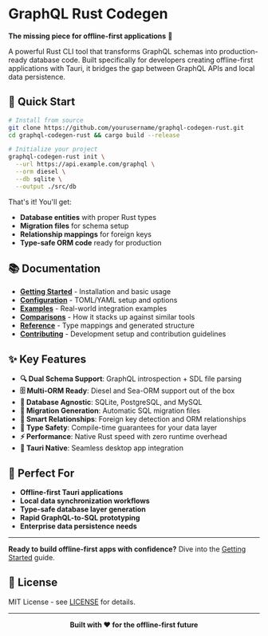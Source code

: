 # GraphQL Rust Codegen

**The missing piece for offline-first applications** 🚀

A powerful Rust CLI tool that transforms GraphQL schemas into production-ready database code. Built specifically for developers creating offline-first applications with Tauri, it bridges the gap between GraphQL APIs and local data persistence.

## 🚀 Quick Start

```bash
# Install from source
git clone https://github.com/yourusername/graphql-codegen-rust.git
cd graphql-codegen-rust && cargo build --release

# Initialize your project
graphql-codegen-rust init \
  --url https://api.example.com/graphql \
  --orm diesel \
  --db sqlite \
  --output ./src/db
```

That's it! You'll get:
- **Database entities** with proper Rust types
- **Migration files** for schema setup
- **Relationship mappings** for foreign keys
- **Type-safe ORM code** ready for production

## 📚 Documentation

- **[Getting Started](docs/getting-started.md)** - Installation and basic usage
- **[Configuration](docs/configuration.md)** - TOML/YAML setup and options
- **[Examples](docs/examples.md)** - Real-world integration examples
- **[Comparisons](docs/comparisons.md)** - How it stacks up against similar tools
- **[Reference](docs/reference.md)** - Type mappings and generated structure
- **[Contributing](docs/contributing.md)** - Development setup and contribution guidelines

## ✨ Key Features

- **🔍 Dual Schema Support**: GraphQL introspection + SDL file parsing
- **🗄️ Multi-ORM Ready**: Diesel and Sea-ORM support out of the box
- **💾 Database Agnostic**: SQLite, PostgreSQL, and MySQL
- **🔄 Migration Generation**: Automatic SQL migration files
- **🔗 Smart Relationships**: Foreign key detection and ORM relationships
- **🎯 Type Safety**: Compile-time guarantees for your data layer
- **⚡ Performance**: Native Rust speed with zero runtime overhead
- **🔧 Tauri Native**: Seamless desktop app integration

## 🎯 Perfect For

- **Offline-first Tauri applications**
- **Local data synchronization workflows**
- **Type-safe database layer generation**
- **Rapid GraphQL-to-SQL prototyping**
- **Enterprise data persistence needs**

---

**Ready to build offline-first apps with confidence?** Dive into the [Getting Started](docs/getting-started.md) guide.

## 📄 License

MIT License - see [LICENSE](LICENSE) for details.

---

<p align="center">
  <strong>Built with ❤️ for the offline-first future</strong>
</p>
